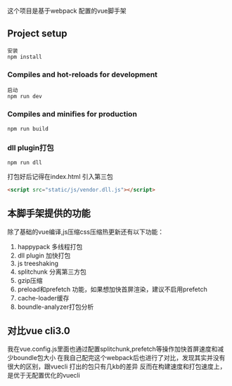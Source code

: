 # 
这个项目是基于webpack 配置的vue脚手架
## Project setup
```
安装
npm install
```

### Compiles and hot-reloads for development
```
启动
npm run dev
```

### Compiles and minifies for production
```
npm run build
```

### dll plugin打包
```
npm run dll
```
打包好后记得在index.html 引入第三包
```html
<script src="static/js/vendor.dll.js"></script>

```

## 本脚手架提供的功能
除了基础的vue编译,js压缩css压缩热更新还有以下功能：

1. happypack 多线程打包
2. dll plugin 加快打包
3. js treeshaking
4. splitchunk 分离第三方包
5. gzip压缩
6. preload和prefetch 功能，如果想加快首屏渲染，建议不启用prefetch
7. cache-loader缓存
8. boundle-analyzer打包分析
## 对比vue cli3.0 

我在vue.config.js里面也通过配置splitchunk,prefetch等操作加快首屏速度和减少boundle包大小
在我自己配完这个webpack后也进行了对比，发现其实并没有很大的区别，跟vuecli 打出的包只有几kb的差异
反而在构建速度和打包速度上，是优于无配置优化的vuecli 
